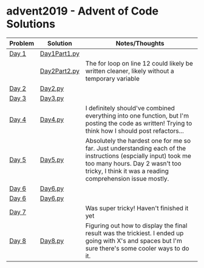 # advent2019 - Advent of Code Solutions

|Problem| Solution| Notes/Thoughts|
|--|--|--|
[Day 1](https://adventofcode.com/2019/day/1)| [Day1Part1.py](https://github.com/tigar/advent2019/blob/master/day1part1.py)  |  |
| |[Day2Part2.py](https://github.com/tigar/advent2019/blob/master/day1part1.py)| The for loop on line 12 could likely be written cleaner, likely without a temporary variable|
[Day 2](https://adventofcode.com/2019/day/2)| [Day2.py](https://github.com/tigar/advent2019/blob/master/day2.py)  | |
[Day 3](https://adventofcode.com/2019/day/3)| [Day3.py](https://github.com/tigar/advent2019/blob/master/day3.py)  | |
[Day 4](https://adventofcode.com/2019/day/4)| [Day4.py](https://github.com/tigar/advent2019/blob/master/day4.py)  | I definitely should've combined everything into one function, but I'm posting the code as written! Trying to think how I should post refactors...|
[Day 5](https://adventofcode.com/2019/day/5)| [Day5.py](https://github.com/tigar/advent2019/blob/master/day5.py)  | Absolutely the hardest one for me so far. Just understanding each of the instructions (espcially input) took me too many hours. Day 2 wasn't too tricky, I think it was a reading comprehension issue mostly.|
[Day 6](https://adventofcode.com/2019/day/6)| [Day6.py](https://github.com/tigar/advent2019/blob/master/day6.py)  | |
[Day 6](https://adventofcode.com/2019/day/6)| [Day6.py](https://github.com/tigar/advent2019/blob/master/day6.py)  | |
[Day 7](https://adventofcode.com/2019/day/7)|  | Was super tricky! Haven't finished it yet|
[Day 8](https://adventofcode.com/2019/day/6)| [Day8.py](https://github.com/tigar/advent2019/blob/master/day8.py)  | Figuring out how to display the final result was the trickiest. I ended up going with X's and spaces but I'm sure there's some cooler ways to do it.|